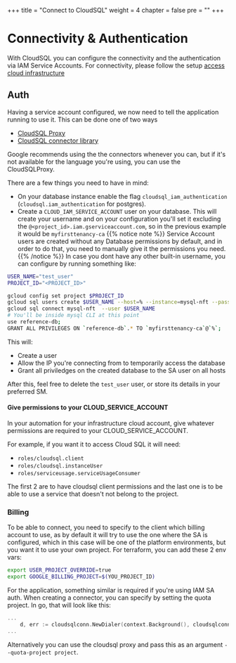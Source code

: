 +++
title = "Connect to CloudSQL"
weight = 4
chapter = false
pre = ""
+++

# Connectivity & Authentication

With CloudSQL you can configure the connectivity and the authentication via IAM Service Accounts. For connectivity, please follow the setup [access cloud infrastructure](../../../app/accessing-cloud-infra)


## Auth
Having a service account configured, we now need to tell the application running to use it. This can be done one of two ways
* [CloudSQL Proxy](https://github.com/GoogleCloudPlatform/cloud-sql-proxy)
* [CloudSQL connector library](https://cloud.google.com/sql/docs/mysql/connect-connectors)

Google recommends using the the connectors whenever you can, but if it's not available for the language you're using, you can use the CloudSQLProxy.


There are a few things you need to have in mind:
* On your database instance enable the flag `cloudsql_iam_authentication` (`cloudsql.iam_authentication` for postgres).
* Create a `CLOUD_IAM_SERVICE_ACCOUNT` user on your database.  This will create your username and on your configuration you'll set it excluding the `@<project_id>.iam.gserviceaccount.com`, so in the previous example it would be `myfirsttenancy-ca`
{{% notice note %}}
  Service Account users are created without any Database permissions by default, and in order to do that, you need to manually give it the permissions you need. 
{{% /notice %}}
In case you dont have any other built-in username, you can configure by running something like:
```bash
USER_NAME="test_user"
PROJECT_ID="<PROJECT_ID>"

gcloud config set project $PROJECT_ID
gcloud sql users create $USER_NAME --host=% --instance=mysql-nft --password=test
gcloud sql connect mysql-nft  --user $USER_NAME 
# You'll be inside mysql CLI at this point
use reference-db;
GRANT ALL PRIVILEGES ON `reference-db`.* TO `myfirsttenancy-ca`@`%`;
```

This will:
* Create a user
* Allow the IP you're connecting from to temporarily access the database
* Grant all priviledges on the created database to the SA user on all hosts

After this, feel free to delete the `test_user` user, or store its details in your preferred SM.


#### Give permissions to your CLOUD_SERVICE_ACCOUNT

In your automation for your infrastructure cloud account, give whatever permissions are required to your CLOUD_SERVICE_ACCOUNT. 

For example, if you want it to access Cloud SQL it will need:
* `roles/cloudsql.client`
* `roles/cloudsql.instanceUser`
* `roles/serviceusage.serviceUsageConsumer`

The first 2 are to have cloudsql client permissions and the last one is to be able to use a service that doesn't not belong to the project.

### Billing

To be able to connect, you need to specify to the client which billing account to use, as by default it will try to use the one where the SA is configured, which in this case will be one of the platform environments, but you want it to use your own project. 
For terraform, you can add these 2 env vars:
```bash
export USER_PROJECT_OVERRIDE=true 
export GOOGLE_BILLING_PROJECT=$(YOU_PROJECT_ID)
```
For the application, something similar is required if you're using IAM SA auth. 
When creating a connector, you can specify by setting the quota project. In go, that will look like this:
```go
...
	d, err := cloudsqlconn.NewDialer(context.Background(), cloudsqlconn.WithIAMAuthN(), cloudsqlconn.WithQuotaProject(getBillingProject()))
...
```
Alternatively you can use the cloudsql proxy and pass this as an argument `--quota-project project`.